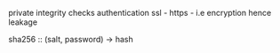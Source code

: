 private 
integrity checks 
authentication
ssl - https - i.e encryption hence leakage 


sha256 :: (salt, password)  -> hash
